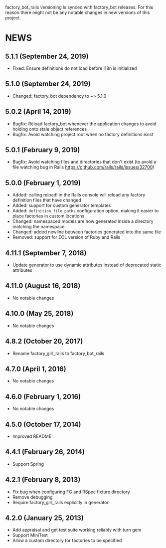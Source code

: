 factory_bot_rails versioning is synced with factory_bot releases. For this reason
there might not be any notable changes in new versions of this project.

# NEWS

## 5.1.1 (September 24, 2019)
* Fixed: Ensure definitions do not load before I18n is initialized

## 5.1.0 (September 24, 2019)
* Changed: factory_bot dependency to ~> 5.1.0

## 5.0.2 (April 14, 2019)
* Bugfix: Reload factory\_bot whenever the application changes to avoid holding
  onto stale object references
* Bugfix: Avoid watching project root when no factory definitions exist

## 5.0.1 (February 9, 2019)
* Bugfix: Avoid watching files and directories that don't exist (to avoid a
  file watching bug in Rails https://github.com/rails/rails/issues/32700)

## 5.0.0 (February 1, 2019)
* Added: calling reload! in the Rails console will reload any factory definition files that have changed
* Added: support for custom generator templates
* Added: `definition_file_paths` configuration option, making it easier to place factories in custom locations
* Changed: namespaced models are now generated inside a directory matching the namespace
* Changed: added newline between factories generated into the same file
* Removed: support for EOL version of Ruby and Rails

## 4.11.1 (September 7, 2018)
* Update generator to use dynamic attributes instead of deprecated static attributes

## 4.11.0 (August 16, 2018)
* No notable changes

## 4.10.0 (May 25, 2018)
* No notable changes

## 4.8.2 (October 20, 2017)
* Rename factory\_girl\_rails to factory\_bot\_rails

## 4.7.0 (April 1, 2016)
* No notable changes

## 4.6.0 (February 1, 2016)
* No notable changes

## 4.5.0 (October 17, 2014)
* Improved README

## 4.4.1 (February 26, 2014)
* Support Spring

## 4.2.1 (February 8, 2013)
* Fix bug when configuring FG and RSpec fixture directory
* Remove debugging
* Require factory\_girl\_rails explicitly in generator

## 4.2.0 (January 25, 2013)
* Add appraisal and get test suite working reliably with turn gem
* Support MiniTest
* Allow a custom directory for factories to be specified
